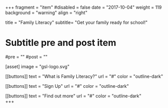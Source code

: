 +++
fragment = "item"
#disabled = false
date = "2017-10-04"
weight = 119
background = "warning"
align = "right"

title = "Family Literacy"
subtitle= "Get your family ready for school!"

# Subtitle pre and post item
#pre = ""
#post = ""

[asset]
  image = "gsl-logo.svg"
  
[[buttons]]
  text = "What is Family Literacy?"
  url = "#"
  color = "outline-dark"
  
[[buttons]]
  text = "Sign Up"
  url = "#"
  color = "outline-dark"

[[buttons]]
  text = "Find out more"
  url = "#"
  color = "outline-dark"  
+++